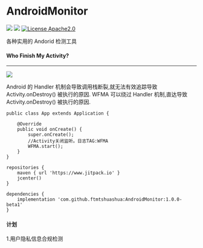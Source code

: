 AndroidMonitor
=====
[![](https://jitpack.io/v/ftmtshuashua/AndroidMonitor.svg)](https://jitpack.io/#ftmtshuashua/AndroidMonitor)
[![](https://img.shields.io/badge/jdk-1.8%2B-blue)]()
[![License Apache2.0](http://img.shields.io/badge/license-Apache2.0-brightgreen.svg?style=flat)](http://www.apache.org/licenses/LICENSE-2.0.html)

各种实用的 Andorid 检测工具


#### Who Finish My Activity?
-----
[![](https://img.shields.io/badge/android-2.3%2B-blue)]()

Android 的 Handler 机制会导致调用栈断裂,就无法有效追踪导致 Activity.onDestroy() 被执行的原因. WFMA 可以绕过 Handler 机制,直达导致 Activity.onDestroy() 被执行的原因.

```
public class App extends Application {

    @Override
    public void onCreate() {
        super.onCreate();
        //Activity关闭监听。日志TAG:WFMA
        WFMA.start();
    }
}
```

```
repositories {
    maven { url 'https://www.jitpack.io' }
    jcenter()
}

dependencies {
    implementation 'com.github.ftmtshuashua:AndroidMonitor:1.0.0-beta1'
}
```

#### 计划

1.用户隐私信息合规检测